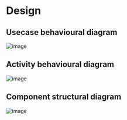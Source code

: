 # Design

## Usecase behavioural diagram
![image](https://github.com/Madhuraaaaa/StepIn-Mini-project/blob/main/2_Design/System%20diagram.png)

## Activity behavioural diagram
![image](https://github.com/Madhuraaaaa/StepIn-Mini-project/blob/main/2_Design/Behavioural%20diagram.png)

## Component structural diagram
![image](https://github.com/Madhuraaaaa/StepIn-Mini-project/blob/main/2_Design/Composite%20architecture%20diagram.png)